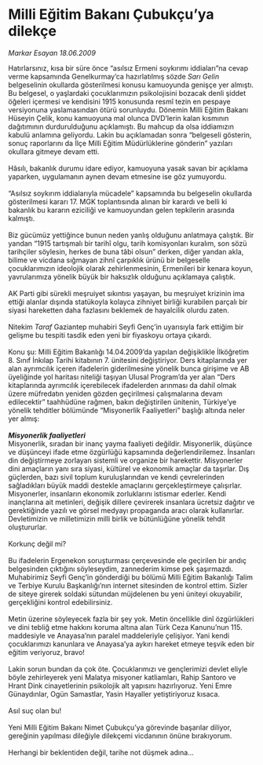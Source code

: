 # Milli Eğitim Bakanı Çubukçu’ya dilekçe

*Markar Esayan 18.06.2009*

<div class="taraf_structure_2col_1zq">
<div class="margen_n">



 <p>Hatırlarsınız, kısa bir süre önce “asılsız Ermeni soykırımı iddiaları”na cevap verme kapsamında Genelkurmay’ca hazırlatılmış sözde <i>Sarı Gelin</i> belgeselinin okullarda gösterilmesi konusu kamuoyunda genişçe yer almıştı. Bu belgesel, o yaşlardaki çocuklarımızın psikolojisini bozacak denli şiddet öğeleri içermesi ve kendisini 1915 konusunda resmî tezin en pespaye versiyonuna yaslamasından ötürü sorunluydu. Dönemin Milli Eğitim Bakanı Hüseyin Çelik, konu kamuoyuna mal olunca DVD’lerin kalan kısmının dağıtımının durdurulduğunu açıklamıştı. Bu mahcup da olsa iddiamızın kabulü anlamına geliyordu. Lakin bu açıklamadan sonra “belgeseli gösterin, sonuç raporlarını da İlçe Milli Eğitim Müdürlüklerine gönderin” yazıları okullara gitmeye devam etti. <br/><br/>Hâsılı, bakanlık durumu idare ediyor, kamuoyuna yasak savan bir açıklama yaparken, uygulamanın aynen devam etmesine ise göz yumuyordu. <br/><br/>“Asılsız soykırım iddialarıyla mücadele” kapsamında bu belgeselin okullarda gösterilmesi kararı 17. MGK toplantısında alınan bir karardı ve belli ki bakanlık bu kararın eziciliği ve kamuoyundan gelen tepkilerin arasında kalmıştı. <br/><br/>Biz gücümüz yettiğince bunun neden yanlış olduğunu anlatmaya çalıştık. Bir yandan “1915 tartışmalı bir tarihî olgu, tarih komisyonları kuralım, son sözü tarihçiler söylesin, herkes de buna tâbi olsun” derken, diğer yandan akla, bilime ve vicdana sığmayan zihnî çarpıklık ürünü bir belgeselle çocuklarımızın ideolojik olarak zehirlenmesinin, Ermenileri bir kenara koyun, yavrularımıza yönelik büyük bir haksızlık olduğunu açıklamaya çalıştık. <br/><br/>AK Parti gibi sürekli meşruiyet sıkıntısı yaşayan, bu meşruiyet krizinin ima ettiği alanlar dışında statükoyla kolayca zihniyet birliği kurabilen parçalı bir siyasi hareketten daha fazlasını beklemek de hayalcilik olurdu zaten. <br/><br/>Nitekim <i>Taraf</i> Gaziantep muhabiri Seyfi Genç’in uyarısıyla fark ettiğim bir gelişme bu tespiti tasdik eden yeni bir fiyaskoyu ortaya çıkardı. <br/><br/>Konu şu: Milli Eğitim Bakanlığı 14.04.2009’da yapılan değişiklikle İlköğretim 8. Sınıf İnkılap Tarihi kitabının 7. ünitesini değiştiriyor. Ders kitaplarında yer alan ayrımcılık içeren ifadelerin giderilmesine yönelik bunca girişime ve AB üyeliğinde yol haritası niteliği taşıyan Ulusal Program’da yer alan “Ders kitaplarında ayrımcılık içerebilecek ifadelerden arınması da dahil olmak üzere müfredatın yeniden gözden geçirilmesi çalışmalarına devam edilecektir” taahhüdüne rağmen, bakın değiştirilen ünitenin, Türkiye’ye yönelik tehditler bölümünde “Misyonerlik Faaliyetleri” başlığı altında neler yer almış:<b><i> <br/><br/>Misyonerlik faaliyetleri</i></b> <br/>Misyonerlik, sıradan bir inanç yayma faaliyeti değildir. Misyonerlik, düşünce ve düşünceyi ifade etme özgürlüğü kapsamında değerlendirilemez. İnsanları din değiştirmeye zorlayan sistemli ve organize bir harekettir. Misyonerler dini amaçların yanı sıra siyasi, kültürel ve ekonomik amaçlar da taşırlar. Dış güçlerden, bazı sivil toplum kuruluşlarından ve kendi çevrelerinden sağladıkları büyük maddi destekle amaçlarını gerçekleştirmeye çalışırlar. Misyonerler, insanların ekonomik zorluklarını istismar ederler. Kendi inançlarına ait metinleri, değişik dillere çevirerek insanlara ücretsiz dağıtır ve gerektiğinde yazılı ve görsel medyayı propaganda aracı olarak kullanırlar. Devletimizin ve milletimizin milli birlik ve bütünlüğüne yönelik tehdit oluştururlar. <br/><br/>Korkunç değil mi? <br/><br/>Bu ifadelerin Ergenekon soruşturması çerçevesinde ele geçirilen bir andıç belgesinden çıktığını söyleseydim, zannederim kimse pek şaşırmazdı. Muhabirimiz Seyfi Genç’in gönderdiği bu bölümü Milli Eğitim Bakanlığı Talim ve Terbiye Kurulu Başkanlığı’nın internet sitesinden de kontrol ettim. Sizler de siteye girerek soldaki sütundan müjdelenen bu yeni üniteyi okuyabilir, gerçekliğini kontrol edebilirsiniz. <br/><br/>Metin üzerine söyleyecek fazla bir şey yok. Metin öncellikle dinî özgürlükleri ve dini tebliğ etme hakkını koruma altına alan Türk Ceza Kanunu’nun 115. maddesiyle ve Anayasa’nın paralel maddeleriyle çelişiyor. Yani kendi çocuklarımızı kanunlara ve Anayasa’ya aykırı hareket etmeye teşvik eden bir eğitim veriyoruz, bravo! <br/><br/>Lakin sorun bundan da çok öte. Çocuklarımızı ve gençlerimizi devlet eliyle böyle zehirleyerek yeni Malatya misyoner katliamları, Rahip Santoro ve Hrant Dink cinayetlerinin psikolojik alt yapısını hazırlıyoruz. Yeni Emre Günaydınlar, Ogün Samastlar, Yasin Hayaller yetiştiriyoruz kısaca. <br/><br/>Asıl suç olan bu! <br/><br/>Yeni Milli Eğitim Bakanı Nimet Çubukçu’ya görevinde başarılar diliyor, gereğinin yapılması dileğiyle dilekçemi vicdanının önüne bırakıyorum. <br/><br/>Herhangi bir beklentiden değil, tarihe not düşmek adına...</p>
<br/>
<br/>
<br/>



<br/>


<div id="taraf_not">
</div>

</div>


</div>
